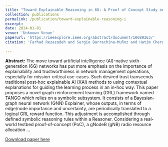 ```yaml
---
title: "Toward Explainable Reasoning in 6G: A Proof of Concept Study on Radio Resource Allocation"
collection: publications
permalink: /publication/toward-explainable-reasoning-i
excerpt:
date: 2024-01-01
venue: 'Unknown Venue'
paperurl: 'https://ieeexplore.ieee.org/abstract/document/10689363/'
citation: 'Farhad Rezazadeh and Sergio Barrachina-Muñoz and Hatim Chergui and Josep Mangues and Mehdi Bennis and Dusit Niyato and Houbing Song and Lingjia Liu (2024). Toward Explainable Reasoning in 6G: A Proof of Concept Study on Radio Resource Allocation. <i>Unknown Venue</i>.'

---
```

**Abstract:** The move toward artificial intelligence (AI)-native sixth-generation (6G) networks has put more emphasis on the importance of explainability and trustworthiness in network management operations, especially for mission-critical use-cases. Such desired trust transcends traditional post-hoc explainable AI (XAI) methods to using contextual explanations for guiding the learning process in an in-hoc way. This paper proposes a novel graph reinforcement learning (GRL) framework named TANGO which relies on a symbolic subsystem. It consists of a Bayesian-graph neural network (GNN) Explainer, whose outputs, in terms of edge/node importance and uncertainty, are periodically translated to a logical GRL reward function. This adjustment is accomplished through defined symbolic reasoning rules within a Reasoner. Considering a real-world testbed proof-of-concept (PoC), a gNodeB (gNB) radio resource allocation …

[Download paper here](https://ieeexplore.ieee.org/abstract/document/10689363/)
